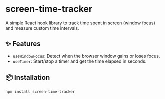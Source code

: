# screen-time-tracker

A simple React hook library to track time spent in screen (window focus) and measure custom time intervals.

## ✨ Features

- `useWindowFocus`: Detect when the browser window gains or loses focus.
- `useTimer`: Start/stop a timer and get the time elapsed in seconds.

## 📦 Installation

```bash
npm install screen-time-tracker
